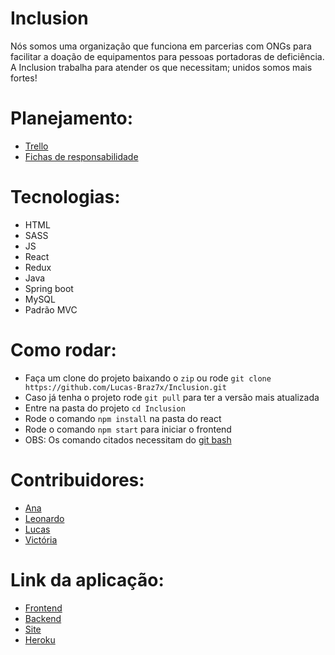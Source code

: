 # Inclusion

Nós somos uma organização que funciona em parcerias com ONGs para facilitar a doação de equipamentos para pessoas portadoras de deficiência. 
A Inclusion trabalha para atender os que necessitam; unidos somos mais fortes!

# Planejamento: 
  
  - [Trello](https://trello.com/b/FvJG5kpV/inclusion)
  - [Fichas de responsabilidade](https://docs.google.com/presentation/d/14_Gk8faXlCBPBUkdfKumCVpHVhQCqb-Z/edit?usp=sharing&ouid=118098068375863479652&rtpof=true&sd=true)

# Tecnologias:
  - HTML
  - SASS
  - JS
  - React
  - Redux
  - Java 
  - Spring boot
  - MySQL
  - Padrão MVC

# Como rodar:

  - Faça um clone do projeto baixando o `zip` ou rode `git clone https://github.com/Lucas-Braz7x/Inclusion.git`
  - Caso já tenha o projeto rode `git pull` para ter a versão mais atualizada
  - Entre na pasta do projeto `cd Inclusion`
  - Rode o comando `npm install` na pasta do react
  - Rode o comando `npm start` para iniciar o frontend
  - OBS: Os comando citados necessitam do [git bash](https://git-scm.com/downloads)

# Contribuidores: 

  - [Ana](https://github.com/crisraele)
  - [Leonardo](https://github.com/leonardoemerson)
  - [Lucas](https://github.com/Lucas-Braz7x)
  - [Victória](https://github.com/vicalves18)

  
# Link da aplicação:
  
  - [Frontend](https://github.com/Lucas-Braz7x/Inclusion/tree/master)
  - [Backend](https://github.com/Lucas-Braz7x/Inclusion/tree/backend)
  - [Site](https://inclusion-recode.vercel.app/)
  - [Heroku](https://inclusion-recode.herokuapp.com/ong)

